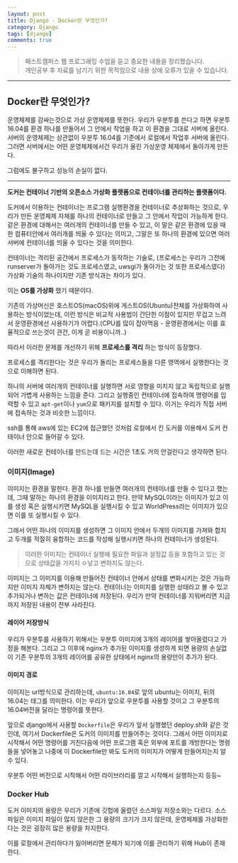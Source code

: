 ```yaml
---
layout: post
title: Django - Docker란 무엇인가?
category: Django
tags: [django]
comments: true
---
```


> 패스트캠퍼스 웹 프로그래밍 수업을 듣고 중요한 내용을 정리했습니다.     
개인공부 후 자료를 남기기 위한 목적임으로 내용 상에 오류가 있을 수 있습니다.      

<hr>

## Docker란 무엇인가?

운영체제를 감싸는것으로 가상 운영체제를 뜻한다. 우리가 우분투를 쓴다고 하면 우분투 16.04를 환경 하나를 만들어서 그 안에서 작업을 하고 이 환경을 그대로 서버에 올린다. 서버의 운영체제는 상관없이 우분투 16.04를 기준에서 로컬에서 작업후 서버에 올린다. 그러면 서버에서는 어떤 운영체제에서건 우리가 올린 가상운영 체제에서 돌아가게 만든다.

그럼에도 불구하고 성능의 손실이 없다.

<hr>

**도커는 컨테이너 기반의 오픈소스 가상화 플랫폼으로 컨테이너를 관리하는 플랫폼이다.**

도커에서 이용하는 컨테이너는 프로그램 실행환경을 컨테이너로 추상화하는 것으로, 우리가 만든 운영체제 자체를 하나의 컨테이너로 만들고 그 안에서 작업이 가능하게 한다. 같은 환경에 대해서는 여러개의 컨테이너를 만들 수 있고, 이 말은 같은 환경에 있을 때 한 컴퓨터안에서 여러개를 띄울 수 있다는 의미고, 그말은 또 하나의 환경에 있으면 여러 서버에 컨테이너를 띄울 수 있다는 것을 의미한다.

컨테이너는 격리된 공간에서 프로세스가 동작하는 기술로, (프로세스는 우리가 그전에 runserver가 돌아가는 것도 프로세스였고, uwsgi가 돌아가는 것 또한 프로세스였다) 가상화 기술의 하나이지만 기존 방식과는 차이가 있다.

이는 **OS를 가상화** 했기 때문이다.

기존의 가상머신은 호스트OS(macOS)위에 게스트OS(Ubuntu)전체를 가상화하여 사용하는 방식이었는데, 이런 방식은 비교적 사용법이 간단한 이점이 있지만 무겁고 느려서 운영환경에선 사용하기가 어렵다.(CPU를 많이 잡아먹음 - 운영환경에서는 이를 효율적으로 쓰는것이 관건, 이게 곧 비용이니까..)  

따라서 이러한 문제를 개선하기 위해 **프로세스를 격리** 하는 방식이 등장했다.

프로세스를 격리한다는 것은 우리가 돌리는 프로세스들을 다른 영역에서 실행한다는 것으로 이해하면 된다.

하나의 서버에 여러개의 컨테이너를 실행하면 서로 영향을 미치지 않고 독립적으로 실행되어 가볍게 사용하는 느낌을 준다. 그리고 실행중인 컨테이너에 접속하여 명령어를 입력할 수 있고 `apt-get`이나 `yum`으로 패키지를 설치할 수 있다. 이거는 우리가 직접 서버에 접속하는 것과 비슷한 느낌이다.

ssh를 통해 aws에 있는 EC2에 접근했던 것처럼 로컬에서 킨 도커를 이용해서 도커 컨테이너 안으로 들어갈 수 있다.

이러한 새로운 컨테이너를 만드는데 드는 시간은 1초도 거의 안걸린다고 생각하면 된다.

### 이미지(Image)

이미지는 환경을 말한다. 환경 하나를 만들면 여러개의 컨테이너를 만들 수 있다고 했는데, 그때 말하는 하나의 환경을 이미지라고 한다. 만약 MySQL이라는 이미지가 있고 이를 생성 혹은 실행시키면 MySQL을 실행시킬 수 있고 WorldPress라는 이미지가 있으면 이를 또 실행시킬 수 있다.

그래서 어떤 하나의 이미지를 생성하면 그 이미지 안에서 두개의 이미지를 가져와 합치고 두개를 적절히 융합하는 코드를 작성해 실행시키면 하나의 컨테이너가 생성된다.

> 이러한 이미지는 컨테이너 실행에 필요한 파일과 설정값 등을 포함하고 있는 것으로 상태값을 가지지 ㅇ낳고 변하지도 않는다.

이미지는 그 이미지를 이용해 만들어진 컨테이너 안에서 상태를 변화시키는 것은 가능하지만 이미지 자체가 변하지는 않는다. 컨테이너는 이미지를 실행한 상태라고 볼 수 있고 추가되거나 변하는 값은 컨테이너에 저장된다. 우리가 만약 컨테이너를 지워버리면 지금까지 저장된 내용이 전부 사라진다.  

#### 레이어 저장방식

우리가 우분투를 사용하기 위해서는 우분투 이미지에 3개의 레이어를 쌓아올렸다고 가정을 해본다. 그리고 그 이후에 nginx가 추가된 이미지를 생성하게 되면 용량의 손실없이 기존 우분투의 3개의 레이어를 공유한 상태에서 nginx의 용량만이 추가가 된다.

#### 이미지 경로

이미지는 url방식으로 관리하는데, `ubuntu:16.04`로 앞의 ubuntu는 이미지, 뒤의 16.04는 태그를 의미한다. 이는 우리가 앞으로 우분투를 사용할 것이고 그 우분투의 16.04버전을 달라는 명령어를 뜻한다.

앞으로 django에서 사용할 `Dockerfile`은 우리가 앞서 실행했던 deploy.sh와 같은 것인데, 여기서 Dockerfile은 도커의 이미지를 만들어주는 것이다. 그래서 어떤 이미지로 시작해서 어떤 명령어를 거친다음에 어떤 프로그램 혹은 외부에 포트를 개방한다는 명령들을 넣어놓고 나중에 이 Dockerfile만 봐도 도커의 이미지가 어떻게 만들어지는지 알 수 있다.

우분투 어떤 버전으로 시작해서 어떤 라이브러리를 깔고 시작해서 실행하는지 등등~

### Docker Hub

도커 이미지의 용량은 우리가 기존에 깃헙에 올렸던 소스파일 저장소와는 다르다. 소스파일은 이미지 파일이 많지 않은한 그 용량의 크기가 크지 않은데, 운영체제를 가상화한다는 것은 굉장히 많은 용량을 차지한다.

이를 로컬에서 관리하다가 잃어버리면 문제가 되기에 이를 관리하기 위해 Hub이 존재한다.

